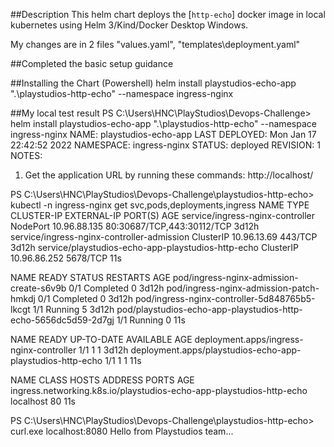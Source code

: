 ##Description
This helm chart deploys the [`http-echo`] docker image in local kubernetes using Helm 3/Kind/Docker Desktop Windows.

My changes are in 2 files "values.yaml", "templates\deployment.yaml"

##Completed the basic setup guidance

##Installing the Chart (Powershell)
helm install playstudios-echo-app ".\playstudios-http-echo" --namespace ingress-nginx


##My local test result
PS C:\Users\HNC\PlayStudios\Devops-Challenge> helm install playstudios-echo-app ".\playstudios-http-echo" --namespace ingress-nginx
NAME: playstudios-echo-app
LAST DEPLOYED: Mon Jan 17 22:42:52 2022
NAMESPACE: ingress-nginx
STATUS: deployed
REVISION: 1
NOTES:
1. Get the application URL by running these commands:
  http://localhost/


PS C:\Users\HNC\PlayStudios\Devops-Challenge\playstudios-http-echo> kubectl -n ingress-nginx get svc,pods,deployments,ingress
NAME                                                 TYPE        CLUSTER-IP     EXTERNAL-IP   PORT(S)                      AGE
service/ingress-nginx-controller                     NodePort    10.96.88.135   <none>        80:30687/TCP,443:30112/TCP   3d12h
service/ingress-nginx-controller-admission           ClusterIP   10.96.13.69    <none>        443/TCP                      3d12h
service/playstudios-echo-app-playstudios-http-echo   ClusterIP   10.96.86.252   <none>        5678/TCP                     11s

NAME                                                              READY   STATUS      RESTARTS   AGE
pod/ingress-nginx-admission-create-s6v9b                          0/1     Completed   0          3d12h
pod/ingress-nginx-admission-patch-hmkdj                           0/1     Completed   0          3d12h
pod/ingress-nginx-controller-5d848765b5-lkcgt                     1/1     Running     5          3d12h
pod/playstudios-echo-app-playstudios-http-echo-5656dc5d59-2d7gj   1/1     Running     0          11s

NAME                                                         READY   UP-TO-DATE   AVAILABLE   AGE
deployment.apps/ingress-nginx-controller                     1/1     1            1           3d12h
deployment.apps/playstudios-echo-app-playstudios-http-echo   1/1     1            1           11s

NAME                                                                   CLASS    HOSTS       ADDRESS   PORTS   AGE
ingress.networking.k8s.io/playstudios-echo-app-playstudios-http-echo   <none>   localhost             80      11s

PS C:\Users\HNC\PlayStudios\Devops-Challenge\playstudios-http-echo> curl.exe localhost:8080
Hello from Playstudios team...
